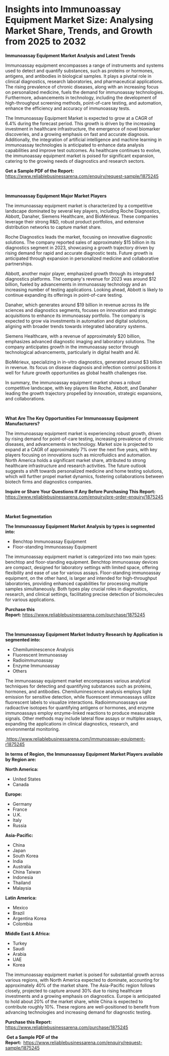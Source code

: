 <p><h1>Insights into Immunoassay Equipment Market Size: Analysing Market Share, Trends, and Growth from 2025 to 2032</h1></p><p><strong>Immunoassay Equipment Market Analysis and Latest Trends</strong></p>
<p><p>Immunoassay equipment encompasses a range of instruments and systems used to detect and quantify substances, such as proteins or hormones, antigens, and antibodies in biological samples. It plays a pivotal role in clinical diagnostics, research laboratories, and pharmaceutical applications. The rising prevalence of chronic diseases, along with an increasing focus on personalized medicine, fuels the demand for immunoassay technologies. Furthermore, advancements in technology, including the development of high-throughput screening methods, point-of-care testing, and automation, enhance the efficiency and accuracy of immunoassay tests.</p><p>The Immunoassay Equipment Market is expected to grow at a CAGR of 6.4% during the forecast period. This growth is driven by the increasing investment in healthcare infrastructure, the emergence of novel biomarker discoveries, and a growing emphasis on fast and accurate diagnosis. Additionally, the integration of artificial intelligence and machine learning in immunoassay technologies is anticipated to enhance data analysis capabilities and improve test outcomes. As healthcare continues to evolve, the immunoassay equipment market is poised for significant expansion, catering to the growing needs of diagnostics and research sectors.</p></p>
<p><strong>Get a Sample PDF of the Report:&nbsp;</strong> <a href="https://www.reliablebusinessarena.com/enquiry/request-sample/1875245?utm_campaign=2943&utm_medium=2&utm_source=Github&utm_content=ia&utm_term=13042025&utm_id=immunoassay-equipment">https://www.reliablebusinessarena.com/enquiry/request-sample/1875245</a></p>
<p>&nbsp;</p>
<p><strong>Immunoassay Equipment Major Market Players</strong></p>
<p><p>The immunoassay equipment market is characterized by a competitive landscape dominated by several key players, including Roche Diagnostics, Abbott, Danaher, Siemens Healthcare, and BioMérieux. These companies leverage their strong R&D, robust product portfolios, and extensive distribution networks to capture market share.</p><p>Roche Diagnostics leads the market, focusing on innovative diagnostic solutions. The company reported sales of approximately $15 billion in its diagnostics segment in 2023, showcasing a growth trajectory driven by rising demand for rapid and accurate diagnostic tests. Future growth is anticipated through expansion in personalized medicine and collaborative partnerships.</p><p>Abbott, another major player, emphasized growth through its integrated diagnostics platforms. The company's revenue for 2023 was around $12 billion, fueled by advancements in immunoassay technology and an increasing number of testing applications. Looking ahead, Abbott is likely to continue expanding its offerings in point-of-care testing.</p><p>Danaher, which generates around $19 billion in revenue across its life sciences and diagnostics segments, focuses on innovation and strategic acquisitions to enhance its immunoassay portfolio. The company is expected to grow via investments in automation and digital solutions, aligning with broader trends towards integrated laboratory systems.</p><p>Siemens Healthcare, with a revenue of approximately $20 billion, emphasizes advanced diagnostic imaging and laboratory solutions. The company anticipates growth in the immunoassay sector through technological advancements, particularly in digital health and AI.</p><p>BioMérieux, specializing in in-vitro diagnostics, generated around $3 billion in revenue. Its focus on disease diagnosis and infection control positions it well for future growth opportunities as global health challenges rise.</p><p>In summary, the immunoassay equipment market shows a robust competitive landscape, with key players like Roche, Abbott, and Danaher leading the growth trajectory propelled by innovation, strategic expansions, and collaborations.</p></p>
<p>&nbsp;</p>
<p><strong>What Are The Key Opportunities For Immunoassay Equipment Manufacturers?</strong></p>
<p><p>The immunoassay equipment market is experiencing robust growth, driven by rising demand for point-of-care testing, increasing prevalence of chronic diseases, and advancements in technology. Market size is projected to expand at a CAGR of approximately 7% over the next five years, with key players focusing on innovations such as microfluidics and automation. North America holds a significant market share, attributed to strong healthcare infrastructure and research activities. The future outlook suggests a shift towards personalized medicine and home testing solutions, which will further propel market dynamics, fostering collaborations between biotech firms and diagnostics companies.</p></p>
<p><strong>Inquire or Share Your Questions If Any Before Purchasing This Report:</strong> <a href="https://www.reliablebusinessarena.com/enquiry/pre-order-enquiry/1875245?utm_campaign=2943&utm_medium=2&utm_source=Github&utm_content=ia&utm_term=13042025&utm_id=immunoassay-equipment">https://www.reliablebusinessarena.com/enquiry/pre-order-enquiry/1875245</a></p>
<p>&nbsp;</p>
<p><strong>Market Segmentation</strong></p>
<p><strong>The Immunoassay Equipment Market Analysis by types is segmented into:</strong></p>
<p><ul><li>Benchtop Immunoassay Equipment</li><li>Floor-standing Immunoassay Equipment</li></ul></p>
<p><p>The immunoassay equipment market is categorized into two main types: benchtop and floor-standing equipment. Benchtop immunoassay devices are compact, designed for laboratory settings with limited space, offering flexibility and ease of use for various assays. Floor-standing immunoassay equipment, on the other hand, is larger and intended for high-throughput laboratories, providing enhanced capabilities for processing multiple samples simultaneously. Both types play crucial roles in diagnostics, research, and clinical settings, facilitating precise detection of biomolecules for various applications.</p></p>
<p><strong>Purchase this Report:&nbsp;</strong><a href="https://www.reliablebusinessarena.com/purchase/1875245?utm_campaign=2943&utm_medium=2&utm_source=Github&utm_content=ia&utm_term=13042025&utm_id=immunoassay-equipment">https://www.reliablebusinessarena.com/purchase/1875245</a></p>
<p>&nbsp;</p>
<p><strong>The Immunoassay Equipment Market Industry Research by Application is segmented into:</strong></p>
<p><ul><li>Chemiluminescence Analysis</li><li>Fluorescent Immunoassay</li><li>Radioimmunoassay</li><li>Enzyme Immunoassay</li><li>Others</li></ul></p>
<p><p>The immunoassay equipment market encompasses various analytical techniques for detecting and quantifying substances such as proteins, hormones, and antibodies. Chemiluminescence analysis employs light emission for sensitive detection, while fluorescent immunoassays utilize fluorescent labels to visualize interactions. Radioimmunoassays use radioactive isotopes for quantifying antigens or hormones, and enzyme immunoassays employ enzyme-linked reactions to produce measurable signals. Other methods may include lateral flow assays or multiplex assays, expanding the applications in clinical diagnostics, research, and environmental monitoring.</p></p>
<p><a href="https://www.reliablebusinessarena.com/immunoassay-equipment-r1875245?utm_campaign=2943&utm_medium=2&utm_source=Github&utm_content=ia&utm_term=13042025&utm_id=immunoassay-equipment">&nbsp;https://www.reliablebusinessarena.com/immunoassay-equipment-r1875245</a></p>
<p><strong>In terms of Region, the Immunoassay Equipment Market Players available by Region are:</strong></p>
<p>
    <p> <strong> North America: </strong>
        <ul>
            <li>United States</li>
            <li>Canada</li>
        </ul>
        </p> 
    <p> <strong> Europe: </strong>
        <ul>
            <li>Germany</li>
            <li>France</li>
            <li>U.K.</li>
            <li>Italy</li>
            <li>Russia</li>
        </ul>
        </p> 
    <p> <strong> Asia-Pacific: </strong>
        <ul>
            <li>China</li>
            <li>Japan</li>
            <li>South Korea</li>
            <li>India</li>
            <li>Australia</li>
            <li>China Taiwan</li>
            <li>Indonesia</li>
            <li>Thailand</li>
            <li>Malaysia</li>
        </ul>
        </p> 
    <p> <strong> Latin America: </strong>
        <ul>
            <li>Mexico</li>
            <li>Brazil</li>
            <li>Argentina Korea</li>
            <li>Colombia</li>
        </ul>
        </p> 
    <p> <strong> Middle East & Africa: </strong>
        <ul>
            <li>Turkey</li>
            <li>Saudi</li>
            <li>Arabia</li>
            <li>UAE</li>
            <li>Korea</li>
        </ul>
    </p>
    </p>
<p><p>The immunoassay equipment market is poised for substantial growth across various regions, with North America expected to dominate, accounting for approximately 40% of the market share. The Asia-Pacific region follows closely, projected to capture around 30% due to rising healthcare investments and a growing emphasis on diagnostics. Europe is anticipated to hold about 20% of the market share, while China is expected to contribute roughly 10%. These regions are well-positioned to benefit from advancing technologies and increasing demand for diagnostic testing.</p></p>
<p><strong>Purchase this Report: </strong><a href="https://www.reliablebusinessarena.com/purchase/1875245?utm_campaign=2943&utm_medium=2&utm_source=Github&utm_content=ia&utm_term=13042025&utm_id=immunoassay-equipment">https://www.reliablebusinessarena.com/purchase/1875245</a></p>
<p>&nbsp;<strong>Get a Sample PDF of the Report:&nbsp;&nbsp;</strong><a href="https://www.reliablebusinessarena.com/enquiry/request-sample/1875245?utm_campaign=2943&utm_medium=2&utm_source=Github&utm_content=ia&utm_term=13042025&utm_id=immunoassay-equipment">https://www.reliablebusinessarena.com/enquiry/request-sample/1875245</a></p>
<p><strong></strong></p>
<p><p></p><p></p><p></p></p>